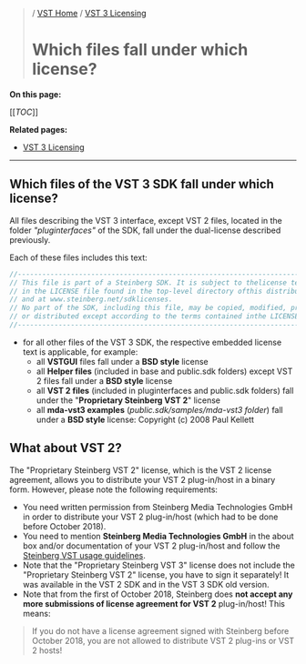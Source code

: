 >/ [VST Home](../) / [VST 3 Licensing](../VST+3+Licensing/Index.md)
>
># Which files fall under which license?

**On this page:**

[[_TOC_]]

**Related pages:**

- [VST 3 Licensing](../VST+3+Licensing/Index.md)

---

## Which files of the VST 3 SDK fall under which license?

All files describing the VST 3 interface, except VST 2 files, located in the folder *"pluginterfaces"* of the SDK, fall under the dual-license described previously.

Each of these files includes this text:

``` c++
//----------------------------------------------------------------------------
// This file is part of a Steinberg SDK. It is subject to thelicense terms
// in the LICENSE file found in the top-level directory ofthis distribution
// and at www.steinberg.net/sdklicenses.
// No part of the SDK, including this file, may be copied, modified, propagated,
// or distributed except according to the terms contained inthe LICENSE file.
//----------------------------------------------------------------------------
```

- for all other files of the VST 3 SDK, the respective embedded license text is applicable, for example:
  - all **VSTGUI** files fall under a **BSD style** license
  - all **Helper files** (included in base and public.sdk folders) except VST 2 files fall under a **BSD style** license
  - all **VST 2 files** (included in pluginterfaces and public.sdk folders) fall under the "**Proprietary Steinberg VST 2**" license
  - all **mda-vst3 examples** (*public.sdk/samples/mda-vst3 folder*) fall under a **BSD style** license: Copyright (c) 2008 Paul Kellett

## What about VST 2?

The "Proprietary Steinberg VST 2" license, which is the VST 2 license agreement, allows you to distribute your VST 2 plug-in/host in a binary form. However, please note the following requirements:

- You need written permission from Steinberg Media Technologies GmbH in order to distribute your VST 2 plug-in/host (which had to be done before October 2018).
- You need to mention **Steinberg Media Technologies GmbH** in the about box and/or documentation of your VST 2 plug-in/host and follow the [Steinberg VST usage guidelines](../VST+3+Licensing/Usage+guidelines.md).
- Note that the "Proprietary Steinberg VST 3" license does not include the "Proprietary Steinberg VST 2" license, you have to sign it separately! It was available in the VST 2 SDK and in the VST 3 SDK old version.
- Note that from the first of October 2018, Steinberg does **not accept any more submissions of license agreement for VST 2** plug-in/host! This means:

>If you do not have a license agreement signed with Steinberg before October 2018, you are not allowed to distribute VST 2 plug-ins or VST 2 hosts!
